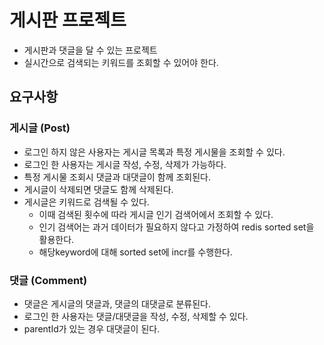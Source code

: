 # 게시판 프로젝트

- 게시판과 댓글을 달 수 있는 프로젝트
- 실시간으로 검색되는 키워드를 조회할 수 있어야 한다.

## 요구사항

### 게시글 (Post)

- 로그인 하지 않은 사용자는 게시글 목록과 특정 게시물을 조회할 수 있다.
- 로그인 한 사용자는 게시글 작성, 수정, 삭제가 가능하다.
- 특정 게시물 조회시 댓글과 대댓글이 함께 조회된다.
- 게시글이 삭제되면 댓글도 함께 삭제된다.
- 게시글은 키워드로 검색될 수 있다.
  - 이때 검색된 횟수에 따라 게시글 인기 검색어에서 조회할 수 있다.
  - 인기 검색어는 과거 데이터가 필요하지 않다고 가정하여 redis sorted set을 활용한다.
  - 해당keyword에 대해 sorted set에 incr를 수행한다.

### 댓글 (Comment)

- 댓글은 게시글의 댓글과, 댓글의 대댓글로 분류된다.
- 로그인 한 사용자는 댓글/대댓글을 작성, 수정, 삭제할 수 있다.
- parentId가 있는 경우 대댓글이 된다.
